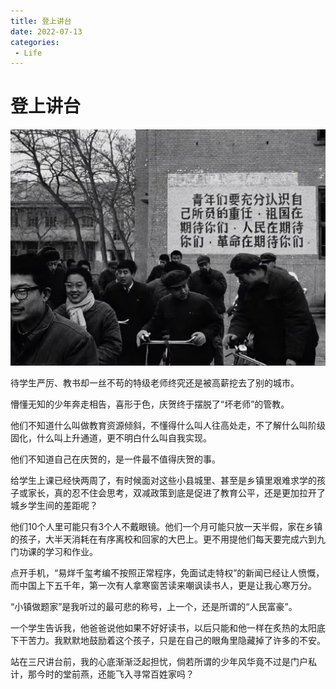 ```yaml
---
title: 登上讲台
date: 2022-07-13
categories:
 - Life
---
```


<!---->

# 登上讲台

![img](./assets/dsjt.jpeg)

待学生严厉、教书却一丝不苟的特级老师终究还是被高薪挖去了别的城市。 

懵懂无知的少年奔走相告，喜形于色，庆贺终于摆脱了“坏老师”的管教。 

他们不知道什么叫做教育资源倾斜，不懂得什么叫人往高处走，不了解什么叫阶级固化，什么叫上升通道，更不明白什么叫自我实现。 

他们不知道自己在庆贺的，是一件最不值得庆贺的事。 

给学生上课已经快两周了，有时候面对这些小县城里、甚至是乡镇里艰难求学的孩子或家长，真的忍不住会思考，双减政策到底是促进了教育公平，还是更加拉开了城乡学生间的差距呢？ 

他们10个人里可能只有3个人不戴眼镜。他们一个月可能只放一天半假，家在乡镇的孩子，大半天消耗在有序离校和回家的大巴上。更不用提他们每天要完成六到九门功课的学习和作业。 

点开手机，“易烊千玺考编不按照正常程序，免面试走特权”的新闻已经让人愤慨，而中国上下五千年，第一次有人拿寒窗苦读来嘲讽读书人，更是让我心寒万分。

“小镇做题家”是我听过的最可悲的称号，上一个，还是所谓的“人民富豪”。 

一个学生告诉我，他爸爸说他如果不好好读书，以后只能和他一样在炙热的太阳底下干苦力。我默默地鼓励着这个孩子，只是在自己的眼角里隐藏掉了许多的不安。 

站在三尺讲台前，我的心底渐渐泛起担忧，倘若所谓的少年风华竟不过是门户私计，那今时的堂前燕，还能飞入寻常百姓家吗？

